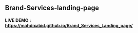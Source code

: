## Brand-Services-landing-page

#### LIVE DEMO : https://mahdixabid.github.io/Brand_Services_Landing_page/
